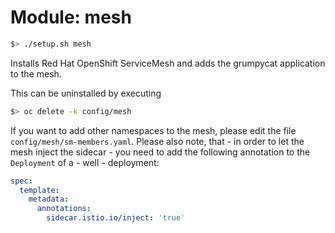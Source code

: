 # Module: mesh
```bash
$> ./setup.sh mesh
```
Installs Red Hat OpenShift ServiceMesh and adds the grumpycat application to the mesh.

This can be uninstalled by executing 
```bash
$> oc delete -k config/mesh
```

If you want to add other namespaces to the mesh, please edit the file `config/mesh/sm-members.yaml`. Please also note, that - in order to let the mesh inject the sidecar - you need to add the following annotation to the `Deployment` of a - well - deployment:

```yaml
spec:
  template:
    metadata:
      annotations:  
        sidecar.istio.io/inject: 'true'
```
